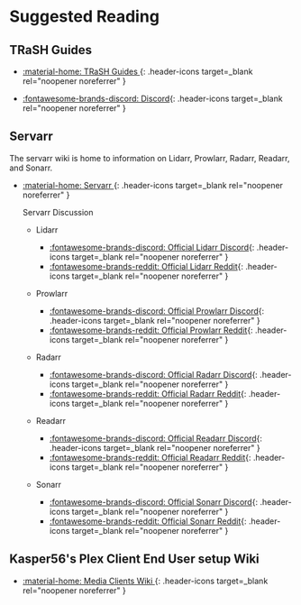 # Suggested Reading

## TRaSH Guides

- [:material-home: TRaSH Guides ](https://trash-guides.info/){: .header-icons target=_blank rel="noopener noreferrer" }

- [:fontawesome-brands-discord: Discord](https://trash-guides.info/discord){: .header-icons target=_blank rel="noopener noreferrer" }

## Servarr

The servarr wiki is home to information on Lidarr, Prowlarr, Radarr, Readarr, and Sonarr.

- [:material-home: Servarr ](https://wiki.servarr.com/){: .header-icons target=_blank rel="noopener noreferrer" }

  Servarr Discussion

    - Lidarr
        - [:fontawesome-brands-discord: Official Lidarr Discord](https://lidarr.audio/discord){: .header-icons target=_blank rel="noopener noreferrer" }
        - [:fontawesome-brands-reddit: Official Lidarr Reddit](https://reddit.com/r/lidarr){: .header-icons target=_blank rel="noopener noreferrer" }

    - Prowlarr
        - [:fontawesome-brands-discord: Official Prowlarr Discord](https://prowlarr.com/discord){: .header-icons target=_blank rel="noopener noreferrer" }
        - [:fontawesome-brands-reddit: Official Prowlarr Reddit](https://reddit.com/r/prowlarr){: .header-icons target=_blank rel="noopener noreferrer" }

    - Radarr
        - [:fontawesome-brands-discord: Official Radarr Discord](https://radarr.video/discord){: .header-icons target=_blank rel="noopener noreferrer" }
        - [:fontawesome-brands-reddit: Official Radarr Reddit](https://reddit.com/r/radarr){: .header-icons target=_blank rel="noopener noreferrer" }

    - Readarr
        - [:fontawesome-brands-discord: Official Readarr Discord](https://readarr.com/discord){: .header-icons target=_blank rel="noopener noreferrer" }
        - [:fontawesome-brands-reddit: Official Readarr Reddit](https://reddit.com/r/readarr){: .header-icons target=_blank rel="noopener noreferrer" }

    - Sonarr
        - [:fontawesome-brands-discord: Official Sonarr Discord](https://discord.gg/M6BvZn5){: .header-icons target=_blank rel="noopener noreferrer" }
        - [:fontawesome-brands-reddit: Official Sonarr Reddit](https://reddit.com/r/sonarr){: .header-icons target=_blank rel="noopener noreferrer" }

## Kasper56's Plex Client End User setup Wiki

- [:material-home: Media Clients Wiki ](https://mediaclients.wiki/){: .header-icons target=_blank rel="noopener noreferrer" }
